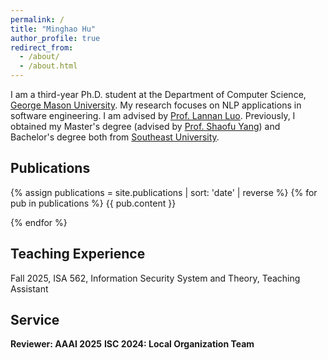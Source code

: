 ```yaml
---
permalink: /
title: "Minghao Hu"
author_profile: true
redirect_from: 
  - /about/
  - /about.html
---
```


I am a third-year Ph.D. student at the Department of Computer Science, [George Mason University](https://www.gmu.edu/). My research focuses on NLP applications in software engineering. I am advised by [Prof. Lannan Luo](https://lannan.github.io/). Previously, I obtained my Master's degree (advised by [Prof. Shaofu Yang](https://sfyangcs.github.io/)) and Bachelor's degree both from [Southeast University](https://www.seu.edu.cn/). 



## Publications

{% assign publications = site.publications | sort: 'date' | reverse %}
{% for pub in publications %}
{{ pub.content }}

{% endfor %}

## Teaching Experience

Fall 2025, ISA 562, Information Security System and Theory, Teaching Assistant

## Service

**Reviewer: AAAI 2025**
**ISC 2024: Local Organization Team**



